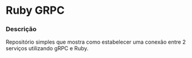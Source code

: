 # Ruby GRPC

### Descrição

Repositório simples que mostra como estabelecer uma conexão entre 2 serviços utilizando gRPC e Ruby.
